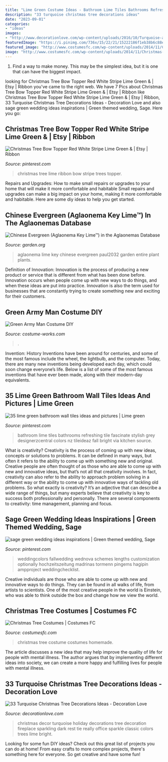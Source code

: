```yaml
---
title: "Lime Green Costume Ideas - Bathroom Lime Tiles Bathrooms Refreshing Tile Fascinate Stylish Grey Designerzcentral Colors Nz Tileideaz Fall Bright Via Kitchen Source"
description: "33 turquoise christmas tree decorations ideas"
date: "2023-09-01"
categories:
- "ideas"
images:
- "http://www.decorationlove.com/wp-content/uploads/2016/10/Turquoise-and-Green-Christmas-Decor.jpg"
featuredImage: "https://i.pinimg.com/736x/15/22/21/15222186f1eb38b6c88ee0aee59c9801--lime-green-bathrooms-green-bathroom-tiles.jpg"
featured_image: "http://www.costumesfc.com/wp-content/uploads/2014/11/Christmas-Tree-Costume-Homemade.jpg"
image: "http://www.costumesfc.com/wp-content/uploads/2014/11/Christmas-Tree-Costume-Homemade.jpg"
---
```



1) Find a way to make money. This may be the simplest idea, but it is one that can have the biggest impact.

	

		
looking for Christmas Tree Bow Topper Red White Stripe Lime Green &amp; | Etsy | Ribbon you've came to the right web. We have 7 Pics about Christmas Tree Bow Topper Red White Stripe Lime Green &amp; | Etsy | Ribbon like Christmas Tree Bow Topper Red White Stripe Lime Green &amp; | Etsy | Ribbon, 33 Turquoise Christmas Tree Decorations Ideas - Decoration Love and also sage green wedding ideas inspirations | Green themed wedding, Sage. Here you go:
		
    
## Christmas Tree Bow Topper Red White Stripe Lime Green &amp; | Etsy | Ribbon

<img loading=lazy src="https://i.pinimg.com/736x/68/5b/47/685b476839f9ebb868af77e9b59fd9b8.jpg" onerror="this.onerror=null;this.src='https://tse3.mm.bing.net/th?id=OIP.w0YWkIBhxM7v1PFnFnPfGAHaJ3&amp;pid=15.1';" alt="Christmas Tree Bow Topper Red White Stripe Lime Green &amp; | Etsy | Ribbon">

_Source: pinterest.com_

>christmas tree lime ribbon bow stripe trees topper. 

	

Repairs and Upgrades: How to make small repairs or upgrades to your home that will make it more comfortable and habitable
Small repairs and upgrades can make a big impact on your home, making it more comfortable and habitable. Here are some diy ideas to help you get started.

    
## Chinese Evergreen (Aglaonema Key Lime™) In The Aglaonemas Database

<img loading=lazy src="https://garden.org/pics/2013-01-05/Paul2032/53a852.jpg" onerror="this.onerror=null;this.src='https://tse1.mm.bing.net/th?id=OIP.Y7KmNfjNA9d2Teif_lOf8wHaJ3&amp;pid=15.1';" alt="Chinese Evergreen (Aglaonema Key Lime™) in the Aglaonemas Database">

_Source: garden.org_

>aglaonema lime key chinese evergreen paul2032 garden entire plant plants. 

	

Definition of Innovation:
Innovation is the process of producing a new product or service that is different from what has been done before. Innovation occurs when people come up with new ways to do things, and when these ideas are put into practice. Innovation is also the term used for businesses that are constantly trying to create something new and exciting for their customers.

    
## Green Army Man Costume DIY

<img loading=lazy src="https://photos.costume-works.com/full/green_army_man7.jpg" onerror="this.onerror=null;this.src='https://tse4.mm.bing.net/th?id=OIP.nOxcox9fftsIojW457Gu0gHaNl&amp;pid=15.1';" alt="Green Army Man Costume DIY">

_Source: costume-works.com_

>. 

	

Invention: History
Inventions have been around for centuries, and some of the most famous include the wheel, the lightbulb, and the computer. Today, there are many new inventions being developed each day, which could soon change everyone’s life. Below is a list of some of the most famous inventions that have ever been made, along with their modern-day equivalents.

    
## 35 Lime Green Bathroom Wall Tiles Ideas And Pictures | Lime Green

<img loading=lazy src="https://i.pinimg.com/736x/15/22/21/15222186f1eb38b6c88ee0aee59c9801--lime-green-bathrooms-green-bathroom-tiles.jpg" onerror="this.onerror=null;this.src='https://tse3.mm.bing.net/th?id=OIP.hW1baB_JMU8AOO37MvhW9AHaLE&amp;pid=15.1';" alt="35 lime green bathroom wall tiles ideas and pictures | Lime green">

_Source: pinterest.com_

>bathroom lime tiles bathrooms refreshing tile fascinate stylish grey designerzcentral colors nz tileideaz fall bright via kitchen source. 

	

What is creativity?
Creativity is the process of coming up with new ideas, concepts or solutions to problems. It can be defined in many ways, but often it refers to the ability to come up with something new and original. Creative people are often thought of as those who are able to come up with new and innovative ideas, but that’s not all that creativity involves. In fact, creativity can also refer to the ability to approach problem solving in a different way or the ability to come up with innovative ways of tackling old problems.
So what exactly is creativity? It’s an adjective that can describe a wide range of things, but many experts believe that creativity is key to success both professionally and personally. There are several components to creativity: time management, planning and focus.

    
## Sage Green Wedding Ideas Inspirations | Green Themed Wedding, Sage

<img loading=lazy src="https://i.pinimg.com/736x/f4/a9/67/f4a967d1affbbfcafe79a718b161e2eb.jpg" onerror="this.onerror=null;this.src='https://tse4.mm.bing.net/th?id=OIP.0iHKHru2MMQ87T9tAcPiJAHaLG&amp;pid=15.1';" alt="sage green wedding ideas inspirations | Green themed wedding, Sage">

_Source: pinterest.com_

>weddingcolors fallwedding wednova schemes lengths customization optionally hochzeitszeitung madrinas tormenn pingems hagipin ampproject weddingchecklist. 

	

Creative individuals are those who are able to come up with new and innovative ways to do things. They can be found in all walks of life, from artists to scientists. One of the most creative people in the world is Einstein, who was able to think outside the box and change how we view the world.

    
## Christmas Tree Costumes | Costumes FC

<img loading=lazy src="http://www.costumesfc.com/wp-content/uploads/2014/11/Christmas-Tree-Costume-Homemade.jpg" onerror="this.onerror=null;this.src='https://tse1.mm.bing.net/th?id=OIP.zkPQt33y5mSmswTDdpXjYAHaJ4&amp;pid=15.1';" alt="Christmas Tree Costumes | Costumes FC">

_Source: costumesfc.com_

>christmas tree costume costumes homemade. 

	

The article discusses a new idea that may help improve the quality of life for people with mental illness. The author argues that by implementing different ideas into society, we can create a more happy and fulfilling lives for people with mental illness.

    
## 33 Turquoise Christmas Tree Decorations Ideas - Decoration Love

<img loading=lazy src="http://www.decorationlove.com/wp-content/uploads/2016/10/Turquoise-and-Green-Christmas-Decor.jpg" onerror="this.onerror=null;this.src='https://tse2.mm.bing.net/th?id=OIP.tMfhOVoXcWWw-FyMOID0BAHaJ4&amp;pid=15.1';" alt="33 Turquoise Christmas Tree Decorations Ideas - Decoration Love">

_Source: decorationlove.com_

>christmas decor turquoise holiday decorations tree decoration fireplace sparkling dark rest tie really office sparkle classic colors trees lime bright. 

	

Looking for some fun DIY ideas? Check out this great list of projects you can do at home! From easy crafts to more complex projects, there's something here for everyone. So get creative and have some fun!

